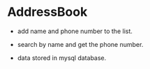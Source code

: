 # AddressBook
 
- add name and phone number to the list.

- search by name and get the phone number.

- data stored in mysql database.
